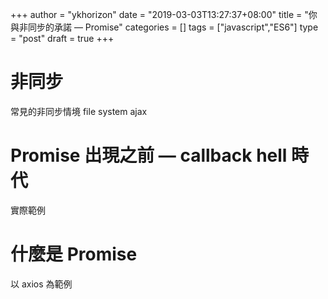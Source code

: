 +++
author = "ykhorizon"
date = "2019-03-03T13:27:37+08:00"
title = "你與非同步的承諾 — Promise"
categories = []
tags = ["javascript","ES6"]
type = "post"
draft = true
+++

# 非同步

常見的非同步情境
file system
ajax

# Promise 出現之前 — callback hell 時代

實際範例

# 什麼是 Promise

以 axios 為範例

